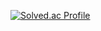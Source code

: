 [![Solved.ac Profile](http://mazassumnida.wtf/api/v2/generate_badge?boj=kjw7957)](https://solved.ac/kjw7957/)
